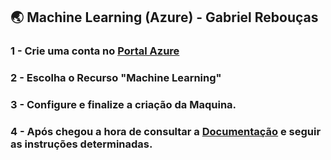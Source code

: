 
## 🌏 Machine Learning (Azure)  - Gabriel Rebouças

### 1 - Crie uma conta no [Portal Azure](https://azure.microsoft.com/) 
### 2 - Escolha o Recurso "Machine Learning"

### 3 - Configure e finalize a criação da Maquina.

### 4 - Após chegou a hora de consultar a [Documentação](https://microsoftlearning.github.io/AI-900-AIFundamentals.pt-BR/Instructions/02-module-02.html)  e seguir as instruções determinadas.
